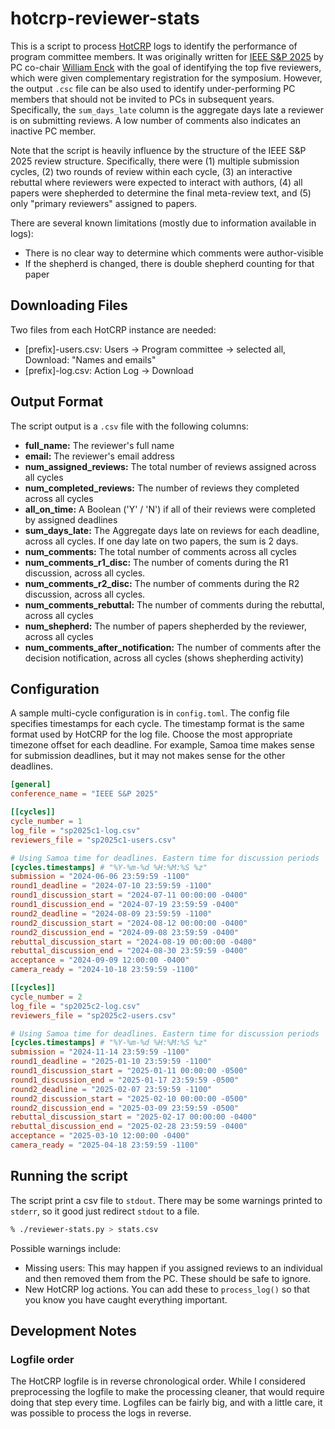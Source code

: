 # hotcrp-reviewer-stats

This is a script to process [HotCRP](https://github.com/kohler/hotcrp/) logs to identify the performance of program committee members.
It was originally written for [IEEE S&P 2025](https://www.ieee-security.org/TC/SP2025/) by PC co-chair [William Enck](https://github.com/enck) with the goal of identifying the top five reviewers, which were given complementary registration for the symposium.
However, the output `.csc` file can be also used to identify under-performing PC members that should not be invited to PCs in subsequent years.
Specifically, the `sum_days_late` column is the aggregate days late a reviewer is on submitting reviews.
A low number of comments also indicates an inactive PC member.

Note that the script is heavily influence by the structure of the IEEE S&P 2025 review structure.
Specifically, there were 
(1) multiple submission cycles,
(2) two rounds of review within each cycle,
(3) an interactive rebuttal where reviewers were expected to interact with authors, 
(4) all papers were shepherded to determine the final meta-review text, and
(5) only "primary reviewers" assigned to papers.

There are several known limitations (mostly due to information available in logs):
- There is no clear way to determine which comments were author-visible
- If the shepherd is changed, there is double shepherd counting for that paper

## Downloading Files

Two files from each HotCRP instance are needed:
- [prefix]-users.csv: Users -> Program committee -> selected all, Download: "Names and emails"
- [prefix]-log.csv: Action Log -> Download

## Output Format

The script output is a `.csv` file with the following columns:

- **full_name:** The reviewer's full name
- **email:** The reviewer's email address
- **num_assigned_reviews:** The total number of reviews assigned across all cycles
- **num_completed_reviews:** The number of reviews they completed across all cycles
- **all_on_time:** A Boolean ('Y' / 'N') if all of their reviews were completed by assigned deadlines
- **sum_days_late:** The Aggregate days late on reviews for each deadline, across all cycles. If one day late on two papers, the sum is 2 days.
- **num_comments:** The total number of comments across all cycles
- **num_comments_r1_disc:** The number of coments during the R1 discussion, across all cycles.
- **num_comments_r2_disc:** The number of comments during the R2 discussion, across all cycles.
- **num_comments_rebuttal:** The number of comments during the rebuttal, across all cycles
- **num_shepherd:** The number of papers shepherded by the reviewer, across all cycles
- **num_comments_after_notification:** The number of comments after the decision notification, across all cycles (shows shepherding activity)

## Configuration

A sample multi-cycle configuration is in `config.toml`.
The config file specifies timestamps for each cycle.
The timestamp format is the same format used by HotCRP for the log file.
Choose the most appropriate timezone offset for each deadline.
For example, Samoa time makes sense for submission deadlines, but it may not makes sense for the other deadlines.

```toml
[general]
conference_name = "IEEE S&P 2025"

[[cycles]]
cycle_number = 1
log_file = "sp2025c1-log.csv"
reviewers_file = "sp2025c1-users.csv"

# Using Samoa time for deadlines. Eastern time for discussion periods
[cycles.timestamps] # "%Y-%m-%d %H:%M:%S %z"
submission = "2024-06-06 23:59:59 -1100"
round1_deadline = "2024-07-10 23:59:59 -1100"
round1_discussion_start = "2024-07-11 00:00:00 -0400"
round1_discussion_end = "2024-07-19 23:59:59 -0400"
round2_deadline = "2024-08-09 23:59:59 -1100"
round2_discussion_start = "2024-08-12 00:00:00 -0400"
round2_discussion_end = "2024-09-08 23:59:59 -0400"
rebuttal_discussion_start = "2024-08-19 00:00:00 -0400" 
rebuttal_discussion_end = "2024-08-30 23:59:59 -0400"
acceptance = "2024-09-09 12:00:00 -0400"
camera_ready = "2024-10-18 23:59:59 -1100"

[[cycles]]
cycle_number = 2
log_file = "sp2025c2-log.csv"
reviewers_file = "sp2025c2-users.csv"

# Using Samoa time for deadlines. Eastern time for discussion periods
[cycles.timestamps] # "%Y-%m-%d %H:%M:%S %z"
submission = "2024-11-14 23:59:59 -1100"
round1_deadline = "2025-01-10 23:59:59 -1100"
round1_discussion_start = "2025-01-11 00:00:00 -0500"
round1_discussion_end = "2025-01-17 23:59:59 -0500"
round2_deadline = "2025-02-07 23:59:59 -1100"
round2_discussion_start = "2025-02-10 00:00:00 -0500"
round2_discussion_end = "2025-03-09 23:59:59 -0500"
rebuttal_discussion_start = "2025-02-17 00:00:00 -0400" 
rebuttal_discussion_end = "2025-02-28 23:59:59 -0400"
acceptance = "2025-03-10 12:00:00 -0400"
camera_ready = "2025-04-18 23:59:59 -1100"
```

## Running the script

The script print a csv file to `stdout`.
There may be some warnings printed to `stderr`, so it good just redirect `stdout` to a file.

```sh
% ./reviewer-stats.py > stats.csv
```

Possible warnings include:
- Missing users: This may happen if you assigned reviews to an individual and then removed them from the PC. These should be safe to ignore.
- New HotCRP log actions. You can add these to `process_log()` so that you know you have caught everything important.

## Development Notes

### Logfile order

The HotCRP logfile is in reverse chronological order.
While I considered preprocessing the logfile to make the processing cleaner, that would require doing that step every time.
Logfiles can be fairly big, and with a little care, it was possible to process the logs in reverse.
